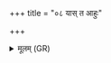 +++
title = "०८ यास् त आहुः"

+++
<details><summary>मूलम् (GR)</summary>

यास् त आहुः प्रजापतेर्  
व्रत्या रात्रीर् द्वादश ।  
तत्रापि ब्रह्म यो वेद  
तद् वा अनडुहो बलम् ॥
</details>